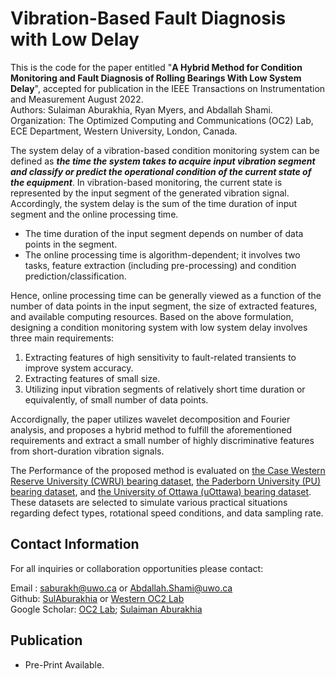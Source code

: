 # Vibration-Based Fault Diagnosis with Low Delay

This is the code for the paper entitled "**A Hybrid Method for Condition Monitoring and Fault Diagnosis of Rolling Bearings With Low System Delay**", accepted for publication in the IEEE Transactions on Instrumentation and Measurement August 2022. <br>
Authors: Sulaiman Aburakhia, Ryan Myers, and Abdallah Shami. <br>
Organization: The Optimized Computing and Communications (OC2) Lab, ECE Department, Western University, London, Canada. <br>

The system delay of a vibration-based condition monitoring system can be defined as ***the time the system takes to acquire input vibration segment and classify or predict the operational condition of the current state of the equipment***. In vibration-based monitoring, the current state is represented by the input segment of the generated vibration signal. Accordingly, the system delay is the sum of the time duration of input segment and the online processing time. 

<ul>
<li>The time duration of the input segment depends on number of data points in the segment. 
<li>The online processing time is algorithm-dependent; it involves two tasks, feature extraction (including pre-processing) and condition prediction/classification. <br>
</ul>
Hence, online processing time can be generally viewed as a function of the number of data points in the input segment, the size of extracted features, and available computing resources. Based on the above formulation, designing a condition monitoring system with low system delay involves three main requirements: <br>

<ol>
  <li>Extracting features of high sensitivity to fault-related transients to improve system accuracy.</li>
  <li>Extracting features of small size.</li>
  <li>Utilizing input vibration segments of relatively short time duration or equivalently, of small number of data points.</li>
</ol>

Accordignally, the paper utilizes wavelet decomposition and Fourier analysis, and proposes a hybrid method to fulfill the aforementioned requirements and extract a small number of highly discriminative features from short-duration vibration signals.<bR>
  
The Performance of the proposed method is evaluated on [the Case Western Reserve University (CWRU) bearing dataset](https://engineering.case.edu/bearingdatacenter),  [the Paderborn University (PU) bearing dataset](https://mb.uni-paderborn.de/en/kat/main-research/datacenter/bearing-datacenter/data-sets-and-download), and
[the University of Ottawa (uOttawa) bearing dataset](https://data.mendeley.com/datasets/v43hmbwxpm/2). These datasets are selected to simulate various practical situations regarding defect types, rotational speed conditions, and data sampling rate. <br>

## Contact Information
For all inquiries or collaboration opportunities please contact: <br>

Email : saburakh@uwo.ca or Abdallah.Shami@uwo.ca <br>
Github: [SulAburakhia](https://github.com/SulAburakhia) or [Western OC2 Lab](https://github.com/Western-OC2-Lab) <br>
Google Scholar: [OC2 Lab](https://scholar.google.com.eg/citations?user=oiebNboAAAAJ&hl=en); [Sulaiman Aburakhia](https://scholar.google.com/citations?user=8x-pPSYAAAAJ&hl=en)

  
  
## Publication

<ul>
<li>Pre-Print Available.
 </ul>
